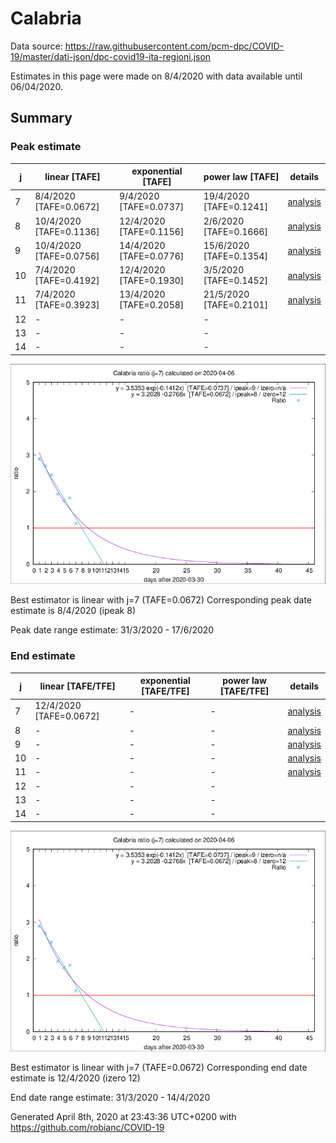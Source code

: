 # Calabria


Data source: https://raw.githubusercontent.com/pcm-dpc/COVID-19/master/dati-json/dpc-covid19-ita-regioni.json

Estimates in this page were made on 8/4/2020 with data available until 06/04/2020.


## Summary 

### Peak estimate 
|j|linear [TAFE]|exponential [TAFE]|power law [TAFE]|details|
|---|----|-----------|---------|-------|
|7|8/4/2020 [TAFE=0.0672]|9/4/2020 [TAFE=0.0737]|19/4/2020 [TAFE=0.1241]|[analysis](COVID-19_calabria_j7_2020-04-06.md)|
|8|10/4/2020 [TAFE=0.1136]|12/4/2020 [TAFE=0.1156]|2/6/2020 [TAFE=0.1666]|[analysis](COVID-19_calabria_j8_2020-04-06.md)|
|9|10/4/2020 [TAFE=0.0756]|14/4/2020 [TAFE=0.0776]|15/6/2020 [TAFE=0.1354]|[analysis](COVID-19_calabria_j9_2020-04-06.md)|
|10|7/4/2020 [TAFE=0.4192]|12/4/2020 [TAFE=0.1930]|3/5/2020 [TAFE=0.1452]|[analysis](COVID-19_calabria_j10_2020-04-06.md)|
|11|7/4/2020 [TAFE=0.3923]|13/4/2020 [TAFE=0.2058]|21/5/2020 [TAFE=0.2101]|[analysis](COVID-19_calabria_j11_2020-04-06.md)|
|12|-|-|-||
|13|-|-|-||
|14|-|-|-||

![best peak estimate](COVID-19_calabria_j7_2020-04-06.png)

Best estimator is linear with j=7 (TAFE=0.0672)
Corresponding peak date estimate is 8/4/2020 (ipeak 8)


Peak date range estimate: 31/3/2020 - 17/6/2020

### End estimate 
|j|linear [TAFE/TFE]|exponential [TAFE/TFE]|power law [TAFE/TFE]|details|
|---|----|-----------|---------|-------|
|7|12/4/2020 [TAFE=0.0672]|-|-|[analysis](COVID-19_calabria_j7_2020-04-06.md)|
|8|-|-|-|[analysis](COVID-19_calabria_j8_2020-04-06.md)|
|9|-|-|-|[analysis](COVID-19_calabria_j9_2020-04-06.md)|
|10|-|-|-|[analysis](COVID-19_calabria_j10_2020-04-06.md)|
|11|-|-|-|[analysis](COVID-19_calabria_j11_2020-04-06.md)|
|12|-|-|-||
|13|-|-|-||
|14|-|-|-||

![best zero estimate](COVID-19_calabria_j7_2020-04-06.png)

Best estimator is linear with j=7 (TAFE=0.0672)
Corresponding end date estimate is 12/4/2020 (izero 12)


End date range estimate: 31/3/2020 - 14/4/2020

Generated April 8th, 2020 at 23:43:36 UTC+0200 with https://github.com/robianc/COVID-19
